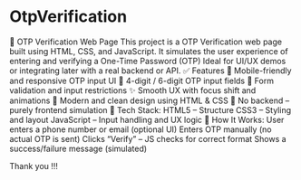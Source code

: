 # OtpVerification
🔐 OTP Verification Web Page
This project is a OTP Verification web page built using HTML, CSS, and JavaScript. It simulates the user experience of entering and verifying a One-Time Password (OTP) Ideal for UI/UX demos or integrating later with a real backend or API.
✅ Features
📲 Mobile-friendly and responsive OTP input UI
🔢 4-digit / 6-digit OTP input fields
🧾 Form validation and input restrictions
✨ Smooth UX with focus shift and animations
🎨 Modern and clean design using HTML & CSS
🚫 No backend – purely frontend simulation
🧰 Tech Stack:
HTML5 – Structure
CSS3 – Styling and layout
JavaScript – Input handling and UX logic
🚀 How It Works:
User enters a phone number or email (optional UI)
Enters OTP manually (no actual OTP is sent)
Clicks “Verify” – JS checks for correct format
Shows a success/failure message (simulated)

Thank you !!!

